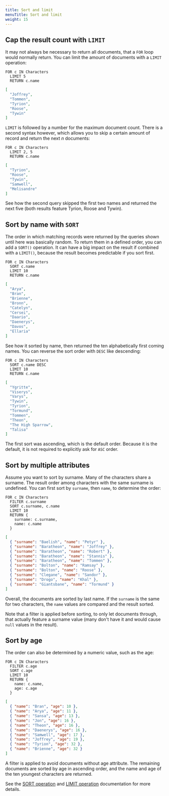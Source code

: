 ```yaml
---
title: Sort and limit
menuTitle: Sort and limit
weight: 15
---
```

## Cap the result count with `LIMIT`

It may not always be necessary to return all documents, that a `FOR` loop
would normally return. You can limit the amount of documents
with a `LIMIT` operation:

```aql
FOR c IN Characters
  LIMIT 5
  RETURN c.name
```

```json
[
  "Joffrey",
  "Tommen",
  "Tyrion",
  "Roose",
  "Tywin"
]
```

`LIMIT` is followed by a number for the maximum document count. There is a
second syntax however, which allows you to skip a certain amount of record
and return the next *n* documents:

```aql
FOR c IN Characters
  LIMIT 2, 5
  RETURN c.name
```

```json
[
  "Tyrion",
  "Roose",
  "Tywin",
  "Samwell",
  "Melisandre"
]
```

See how the second query skipped the first two names and returned the next
five (both results feature Tyrion, Roose and Tywin).

## Sort by name with `SORT`

The order in which matching records were returned by the queries shown until
here was basically random. To return them in a defined order, you can add a
`SORT()` operation. It can have a big impact on the result if combined with
a `LIMIT()`, because the result becomes predictable if you sort first.

```aql
FOR c IN Characters
  SORT c.name
  LIMIT 10
  RETURN c.name
```

```json
[
  "Arya",
  "Bran",
  "Brienne",
  "Bronn",
  "Catelyn",
  "Cersei",
  "Daario",
  "Daenerys",
  "Davos",
  "Ellaria"
]
```

See how it sorted by name, then returned the ten alphabetically first coming
names. You can reverse the sort order with `DESC` like descending:

```aql
FOR c IN Characters
  SORT c.name DESC
  LIMIT 10
  RETURN c.name
```

```json
[
  "Ygritte",
  "Viserys",
  "Varys",
  "Tywin",
  "Tyrion",
  "Tormund",
  "Tommen",
  "Theon",
  "The High Sparrow",
  "Talisa"
]
```

The first sort was ascending, which is the default order. Because it is the
default, it is not required to explicitly ask for `ASC` order.

## Sort by multiple attributes

Assume you want to sort by surname. Many of the characters share a surname.
The result order among characters with the same surname is undefined. You can
first sort by `surname`, then `name`, to determine the order:

```aql
FOR c IN Characters
  FILTER c.surname
  SORT c.surname, c.name
  LIMIT 10
  RETURN {
    surname: c.surname,
    name: c.name
  }
```

```json
[
  { "surname": "Baelish", "name": "Petyr" },
  { "surname": "Baratheon", "name": "Joffrey" },
  { "surname": "Baratheon", "name": "Robert" },
  { "surname": "Baratheon", "name": "Stannis" },
  { "surname": "Baratheon", "name": "Tommen" },
  { "surname": "Bolton", "name": "Ramsay" },
  { "surname": "Bolton", "name": "Roose" },
  { "surname": "Clegane", "name": "Sandor" },
  { "surname": "Drogo", "name": "Khal" },
  { "surname": "Giantsbane", "name": "Tormund" }
]
```

Overall, the documents are sorted by last name. If the `surname` is the same
for two characters, the `name` values are compared and the result sorted.

Note that a filter is applied before sorting, to only let documents through,
that actually feature a surname value (many don't have it and would cause
`null` values in the result).

## Sort by age

The order can also be determined by a numeric value, such as the age:

```aql
FOR c IN Characters
  FILTER c.age
  SORT c.age
  LIMIT 10
  RETURN {
    name: c.name,
    age: c.age
  }
```

```json
[
  { "name": "Bran", "age": 10 },
  { "name": "Arya", "age": 11 },
  { "name": "Sansa", "age": 13 },
  { "name": "Jon", "age": 16 },
  { "name": "Theon", "age": 16 },
  { "name": "Daenerys", "age": 16 },
  { "name": "Samwell", "age": 17 },
  { "name": "Joffrey", "age": 19 },
  { "name": "Tyrion", "age": 32 },
  { "name": "Brienne", "age": 32 }
]
```

A filter is applied to avoid documents without age attribute. The remaining
documents are sorted by age in ascending order, and the name and age of the
ten youngest characters are returned.

See the [SORT operation](../../aql/high-level-operations/sort.md) and
[LIMIT operation](../../aql/high-level-operations/limit.md) documentation for
more details.
